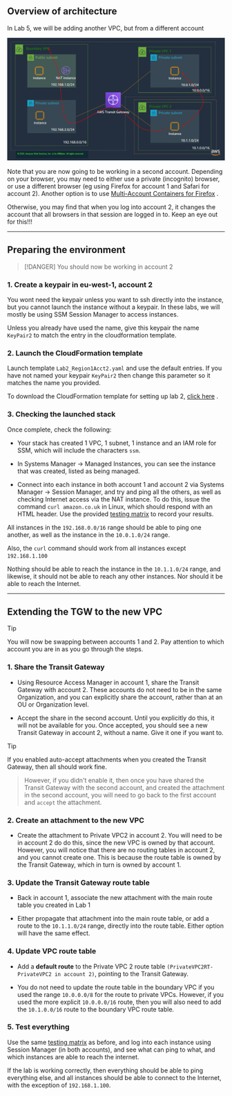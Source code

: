 ## Overview of architecture

In Lab 5, we will be adding another VPC, but from a different account

![Lab5 Architecture](img/lab5.png)


Note that you are now going to be working in a second account. Depending on your browser, you may need to either use a private (incognito) browser, or use a different browser (eg using Firefox for account 1 and Safari for account 2). Another option is to use [Multi-Account Containers for Firefox](https://github.com/mozilla/multi-account-containers#readme) . 

Otherwise, you may find that when you log into account 2, it changes the account that all browsers in that session are logged in to. Keep an eye out for this!!!

---

## Preparing the environment

> [!DANGER]
> You should now be working in account 2

### 1. Create a keypair in eu-west-1, account 2

You wont need the keypair unless you want to ssh directly into the instance, but you cannot launch the instance without a keypair. In these labs, we will mostly be using SSM Session Manager to access instances.

Unless you already have used the name, give this keypair the name `KeyPair2` to match the entry in the cloudformation template.

### 2. Launch the CloudFormation template

Launch template `Lab2_Region1Acct2.yaml` and use the default entries. If you have not named your keypair `KeyPair2` then change this parameter so it matches the name you provided.

To download the CloudFormation template for setting up lab 2, [click here](https://d2x18vu72ugj64.cloudfront.net/Lab2_Region1Acct2.yaml) .

### 3. Checking the launched stack

Once complete, check the following:

* Your stack has created 1 VPC, 1 subnet, 1 instance and an IAM role for SSM, which will include the characters `ssm`.

* In Systems Manager -> Managed Instances, you can see the instance that was created, listed as being managed.

* Connect into each instance in both account 1 and account 2 via Systems Manager -> Session Manager, and try and ping all the others, as well as checking Internet access via the NAT instance. To do this, issue the command `curl amazon.co.uk` in Linux, which should respond with an HTML header. Use the provided [testing matrix](https://www.networking-workshop.com/#/testingmatrix) to record your results.

All instances in the `192.168.0.0/16` range should be able to ping one another, as well as the instance in the `10.0.1.0/24` range.

Also, the `curl` command should work from all instances except `192.168.1.100` 

Nothing should be able to reach the instance in the `10.1.1.0/24` range, and likewise, it should not be able to reach any other instances. Nor should it be able to reach the Internet.

---

## Extending the TGW to the new VPC

> [!TIP]
> You will now be swapping between accounts 1 and 2. Pay attention to which account you are in as you go through the steps. 

### 1. Share the Transit Gateway

* Using Resource Access Manager in account 1, share the Transit Gateway with account 2. These accounts do not need to be in the same Organization, and you can explicitly share the account, rather than at an OU or Organization level.

* Accept the share in the second account. Until you explicitly do this, it will not be available for you. Once accepted, you should see a new Transit Gateway in account 2, without a name. Give it one if you want to.

> [!TIP]
> If you enabled auto-accept attachments when you created the Transit Gateway, then all should work fine. 

> However, if you didn't enable it, then once you have shared the Transit Gateway with the second account, and created the attachment in the second account, you will need to go back to the first account and `accept` the attachment.

### 2. Create an attachment to the new VPC

* Create the attachment to Private VPC2 in account 2. You will need to be in account 2 do do this, since the new VPC is owned by that account. However, you will notice that there are no routing tables in account 2, and you cannot create one. This is because the route table is owned by the Transit Gateway, which in turn is owned by account 1.

### 3. Update the Transit Gateway route table

* Back in account 1, associate the new attachment with the main route table you created in Lab 1

* Either propagate that attachment into the main route table, or add a route to the `10.1.1.0/24` range, directly into the route table. Either option will have the same effect.

### 4. Update VPC route table

* Add a **default route** to the Private VPC 2 route table `(PrivateVPC2RT-PrivateVPC2 in account 2)`, pointing to the Transit Gateway. 

* You do not need to update the route table in the boundary VPC if you used the range `10.0.0.0/8` for the route to private VPCs. However, if you used the more explicit `10.0.0.0/16` route, then you will also need to add the `10.1.0.0/16` route to the boundary VPC route table.

### 5. Test everything

Use the same [testing matrix](https://www.networking-workshop.com/#/testingmatrix) as before, and log into each instance using Session Manager (in both accounts), and see what can ping to what, and which instances are able to reach the internet.

If the lab is working correctly, then everything should be able to ping everything else, and all instances should be able to connect to the Internet, with the exception of `192.168.1.100`.

